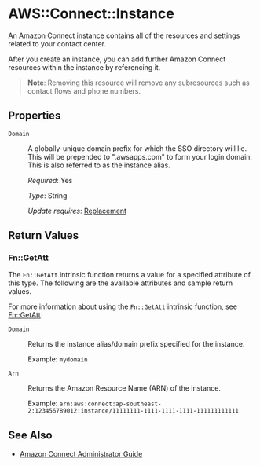 # AWS::Connect::Instance

An Amazon Connect instance contains all of the resources and settings related to your contact center.

After you create an instance, you can add further Amazon Connect resources within the instance by referencing it.

> **Note**: Removing this resource will remove any subresources such as contact flows and phone numbers.

## Properties

<dl>
<dt><span class="term"><code class="code">Domain</code></span></dt>
<dd>

<p>A globally-unique domain prefix for which the SSO directory will lie. This will be prepended to ".awsapps.com" to form your login domain. This is also referred to as the instance alias.
</p>

<p><em>Required</em>: Yes
</p>
<p><em>Type</em>: String
</p>
<p><em>Update requires</em>: <a href="https://docs.aws.amazon.com/AWSCloudFormation/latest/UserGuide/using-cfn-updating-stacks-update-behaviors.html#update-replacement">Replacement</a></p>
</dd>

</dl>


## Return Values

### Fn::GetAtt

<p>The <code class="code">Fn::GetAtt</code> intrinsic function returns a value for a specified attribute of this type. The following are the available attributes and sample return values.
</p>

<p>For more information about using the <code class="code">Fn::GetAtt</code> intrinsic function, see <a href="https://docs.aws.amazon.com/AWSCloudFormation/latest/UserGuide/intrinsic-function-reference-getatt.html">Fn::GetAtt</a>.
</p>

<dl>
<dt><span class="term"><code class="code">Domain</code></span></dt>
<dd>

<p>Returns the instance alias/domain prefix specified for the instance.</p>

<p>Example: <code class="code">mydomain</code>

</p>

</dd>

<dt><span class="term"><code class="code">Arn</code></span></dt>
<dd>

<p>Returns the Amazon Resource Name (ARN) of the instance.</p>

<p>Example: <code class="code">arn:aws:connect:ap-southeast-2:123456789012:instance/11111111-1111-1111-1111-111111111111</code>

</p>

</dd>

</dl>


## See Also

* [Amazon Connect Administrator Guide](https://docs.aws.amazon.com/connect/latest/adminguide/what-is-amazon-connect.html)